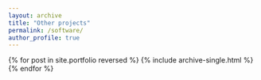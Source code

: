 ```yaml
---
layout: archive
title: "Other projects"
permalink: /software/
author_profile: true
---
```

{% for post in site.portfolio reversed %}
 {% include archive-single.html %}
{% endfor %}
